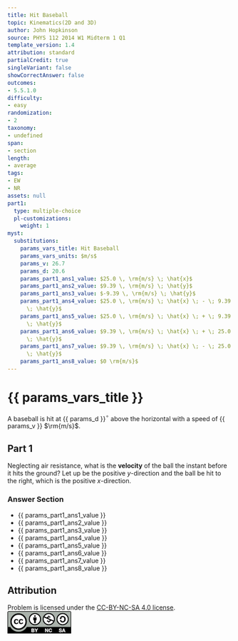 ```yaml
---
title: Hit Baseball
topic: Kinematics(2D and 3D)
author: John Hopkinson
source: PHYS 112 2014 W1 Midterm 1 Q1
template_version: 1.4
attribution: standard
partialCredit: true
singleVariant: false
showCorrectAnswer: false
outcomes:
- 5.5.1.0
difficulty:
- easy
randomization:
- 2
taxonomy:
- undefined
span:
- section
length:
- average
tags:
- EW
- NR
assets: null
part1:
  type: multiple-choice
  pl-customizations:
    weight: 1
myst:
  substitutions:
    params_vars_title: Hit Baseball
    params_vars_units: $m/s$
    params_v: 26.7
    params_d: 20.6
    params_part1_ans1_value: $25.0 \, \rm{m/s} \; \hat{x}$
    params_part1_ans2_value: $9.39 \, \rm{m/s} \; \hat{y}$
    params_part1_ans3_value: $-9.39 \, \rm{m/s} \; \hat{y}$
    params_part1_ans4_value: $25.0 \, \rm{m/s} \; \hat{x} \; - \; 9.39 \, \rm{m/s}
      \; \hat{y}$
    params_part1_ans5_value: $25.0 \, \rm{m/s} \; \hat{x} \; + \; 9.39 \, \rm{m/s}
      \; \hat{y}$
    params_part1_ans6_value: $9.39 \, \rm{m/s} \; \hat{x} \; + \; 25.0 \, \rm{m/s}
      \; \hat{y}$
    params_part1_ans7_value: $9.39 \, \rm{m/s} \; \hat{x} \; - \; 25.0 \, \rm{m/s}
      \; \hat{y}$
    params_part1_ans8_value: $0 \rm{m/s}$
---
```

# {{ params_vars_title }}
A baseball is hit at {{ params_d }}$^\circ$ above the horizontal with a speed of {{ params_v }} $\rm{m/s}$.

## Part 1

Neglecting air resistance, what is the **velocity** of the ball the instant before it hits the ground? Let up be the positive $y$-direction and the ball be hit to the right, which is the positive $x$-direction.

### Answer Section

- {{ params_part1_ans1_value }}
- {{ params_part1_ans2_value }}
- {{ params_part1_ans3_value }}
- {{ params_part1_ans4_value }}
- {{ params_part1_ans5_value }}
- {{ params_part1_ans6_value }}
- {{ params_part1_ans7_value }}
- {{ params_part1_ans8_value }}

## Attribution

Problem is licensed under the [CC-BY-NC-SA 4.0 license](https://creativecommons.org/licenses/by-nc-sa/4.0/).<br> ![The Creative Commons 4.0 license requiring attribution-BY, non-commercial-NC, and share-alike-SA license.](https://raw.githubusercontent.com/firasm/bits/master/by-nc-sa.png)